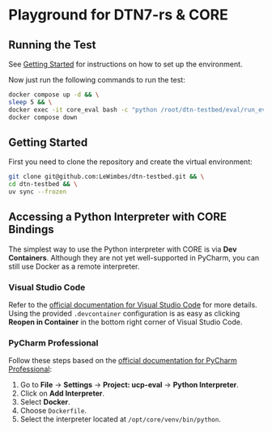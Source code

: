# Playground for DTN7-rs & CORE

## Running the Test

See [Getting Started](#getting-started) for instructions on how to set up the environment.

Now just run the following commands to run the test:

```bash
docker compose up -d && \
sleep 5 && \
docker exec -it core_eval bash -c "python /root/dtn-testbed/eval/run_eval.py" && \
docker compose down
```

## Getting Started

First you need to clone the repository and create the virtual environment:

```bash
git clone git@github.com:LeWimbes/dtn-testbed.git && \
cd dtn-testbed && \
uv sync --frozen
```

## Accessing a Python Interpreter with CORE Bindings

The simplest way to use the Python interpreter with CORE is via **Dev Containers**. Although they are not yet
well-supported in PyCharm, you can still use Docker as a remote interpreter.

### Visual Studio Code

Refer to
the [official documentation for Visual Studio Code](https://code.visualstudio.com/docs/devcontainers/create-dev-container)
for more details.  
Using the provided `.devcontainer` configuration is as easy as clicking **Reopen in Container** in the bottom right
corner of Visual Studio Code.

### PyCharm Professional

Follow these steps based on
the [official documentation for PyCharm Professional](https://www.jetbrains.com/help/pycharm/using-docker-as-a-remote-interpreter.html):

1. Go to **File** → **Settings** → **Project: ucp-eval** → **Python Interpreter**.
2. Click on **Add Interpreter**.
3. Select **Docker**.
4. Choose `Dockerfile`.
5. Select the interpreter located at `/opt/core/venv/bin/python`.
